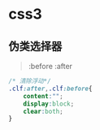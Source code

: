 # css3
## 伪类选择器
> :before 
> :after
```css
/* 清除浮动*/
.clf:after,.clf:before{
	content:"";
	display:block;
	clear:both;
}
```